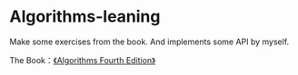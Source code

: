 # Algorithms-leaning
Make some exercises from the book. And implements some API by myself.

The Book：[《Algorithms Fourth Edition》](http://algs4.cs.princeton.edu/home/)
